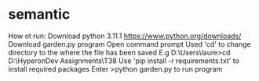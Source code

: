# semantic
How ot run:
Download python 3.11.1  https://www.python.org/downloads/
Download garden.py program 
Open command prompt
Used 'cd' to change directory to the where the file has been saved 
E.g D:\Users\laure>cd D:\HyperonDev Assignments\T38
Use 'pip install -r requirements.txt' to install required packages 
Enter >python garden.py to run program 
